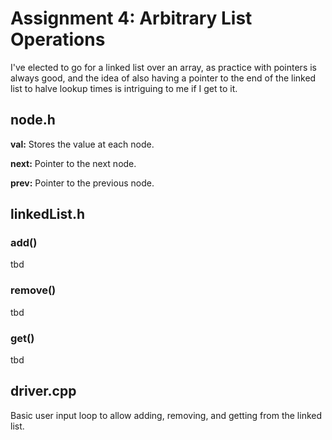 # Assignment 4: Arbitrary List Operations
I've elected to go for a linked list over an array, as practice with pointers is always good,
and the idea of also having a pointer to the end of the linked list to halve lookup times is intriguing to me if I get to it.

## node.h
**val:** Stores the value at each node.

**next:** Pointer to the next node.

**prev:** Pointer to the previous node.

## linkedList.h
### add()
tbd
### remove()
tbd
### get()
tbd

## driver.cpp
Basic user input loop to allow adding, removing, and getting from the linked list.